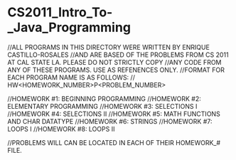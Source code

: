 # CS2011_Intro_To-_Java_Programming
//ALL PROGRAMS IN THIS DIRECTORY WERE WRITTEN BY ENRIQUE CASTILLO-ROSALES
//AND ARE BASED OF THE PROBLEMS FROM CS 2011 AT CAL STATE LA. PLEASE DO NOT STRICTLY COPY 
//ANY CODE FROM ANY OF THESE PROGRAMS. USE AS REFENENCES ONLY. 
//FORMAT FOR EACH PROGRAM NAME IS AS FOLLOWS:
// HW<HOMEWORK_NUMBER>P<PROBLEM_NUMBER>



//HOMEWORK #1: BEGINNING PROGRAMMING
//HOMEWORK #2: ELEMENTARY PROGRAMMING
//HOMEWORK #3: SELECTIONS I
//HOMEWORK #4: SELECTIONS II 
//HOMEWORK #5: MATH FUNCTIONS AND CHAR DATATYPE
//HOMEWORK #6: STRINGS
//HOMEWORK #7: LOOPS I
//HOMEWORK #8: LOOPS II

//PROBLEMS WILL CAN BE LOCATED IN EACH OF THEIR HOMEWORK_# FILE.
